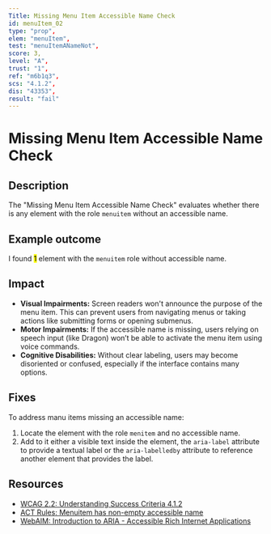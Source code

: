 ```yaml
---
Title: Missing Menu Item Accessible Name Check
id: menuItem_02
type: "prop",
elem: "menuItem",
test: "menuItemANameNot",
score: 3,
level: "A",
trust: "1",
ref: "m6b1q3",
scs: "4.1.2",
dis: "43353",
result: "fail"
---
```


# Missing Menu Item Accessible Name Check

## Description

The "Missing Menu Item Accessible Name Check" evaluates whether there is any element with the role <code>menuitem</code> without an accessible name.

## Example outcome

I found <mark>1</mark> element with the <code>menuitem</code> role without accessible name.

## Impact

- **Visual Impairments:** Screen readers won't announce the purpose of the menu item. This can prevent users from navigating menus or taking actions like submitting forms or opening submenus.
- **Motor Impairments:** If the accessible name is missing, users relying on speech input (like Dragon) won’t be able to activate the menu item using voice commands.
- **Cognitive Disabilities:** Without clear labeling, users may become disoriented or confused, especially if the interface contains many options.

## Fixes

To address manu items missing an accessible name:

1. Locate the element with the role <code>menitem</code> and no accessible name.
2. Add to it either a visible text inside the element, the <code>aria-label</code> attribute to provide a textual label or the <code>aria-labelledby</code> attribute to reference another element that provides the label.

## Resources

- [WCAG 2.2: Understanding Success Criteria 4.1.2](https://www.w3.org/WAI/WCAG22/Understanding/name-role-value)
- [ACT Rules: Menuitem has non-empty accessible name](https://www.w3.org/WAI/standards-guidelines/act/rules/m6b1q3/)
- [WebAIM: Introduction to ARIA - Accessible Rich Internet Applications](https://webaim.org/techniques/aria/)

